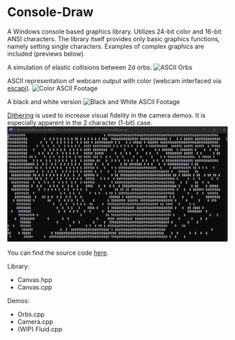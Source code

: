 # Console-Draw

A Windows console based graphics library. Utilizes 24-bit color and 16-bit ANSI characters. The library itself provides only basic graphics functions, namely setting single characters. Examples of complex graphics are included (previews below). 

A simulation of elastic collisions between 2d orbs.
![ASCII Orbs](/orbs.gif)

ASCII representation of webcam output with color (webcam interfaced via [escapi](https://github.com/jarikomppa/escapi)).
![Color ASCII Footage](/rgb_example.gif)

A black and white version
![Black and White ASCII Footage](/bnw_example.gif)

[Dithering](https://en.wikipedia.org/wiki/Dither) is used to increase visual fidelity in the camera demos. It is especially apparent in the 2 character (1-bit) case.
![Dithered 1-bit Footage](/dithering_example.gif)

You can find the source code [here](https://github.com/milesturin/Console-Draw/tree/main/ConsoleDraw/ConsoleDraw).

Library:
* Canvas.hpp
* Canvas.cpp

Demos:
* Orbs.cpp
* Camera.cpp
* (WIP) Fluid.cpp
